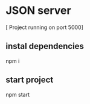 # JSON server
[ Project running on port 5000]

## instal dependencies
npm i

## start project
npm start

